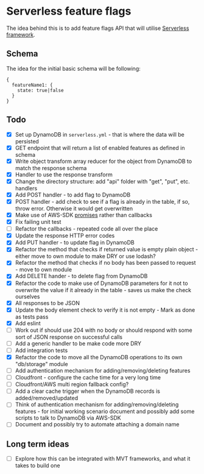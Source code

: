 # Serverless feature flags

The idea behind this is to add feature flags API that will utilise [Serverless framework](https://serverless.com/).

## Schema

The idea for the initial basic schema will be following:
```
{
  featureName1: {
    state: true|false
  }
}
```

## Todo
 - [x] Set up DynamoDB in `serverless.yml` - that is where the data will be persisted
 - [x] GET endpoint that will return a list of enabled features as defined in schema
 - [x] Write object transform array reducer for the object from DynamoDB to match the response schema
 - [x] Handler to use the response transform
 - [x] Change the directory structure: add "api" folder with "get", "put", etc. handlers
 - [x] Add POST handler - to add flag to DynamoDB
 - [x] POST handler - add check to see if a flag is already in the table, if so, throw error. Otherwise it would get overwritten
  - [x] Make use of AWS-SDK [promises](https://aws.amazon.com/blogs/developer/support-for-promises-in-the-sdk/) rather than callbacks
  - [x] Fix failing unit test
 - [ ] Refactor the callbacks - repeated code all over the place
 - [x] Update the response HTTP error codes
 - [x] Add PUT handler - to update flag in DynamoDB
 - [x] Refactor the method that checks if returned value is empty plain object - either move to own module to make DRY or use lodash?
 - [x] Refactor the method that checks if no body has been passed to request - move to own module
 - [x] Add DELETE hander - to delete flag from DynamoDB
 - [x] Refactor the code to make use of DynamoDB parameters for it not to overwrite the value if it already in the table - saves us make the check ourselves
 - [x] All responses to be JSON
 - [x] Update the body element check to verify it is not empty - Mark as done as tests pass
 - [x] Add eslint
 - [ ] Work out if should use 204 with no body or should respond with some sort of JSON response on successful calls
 - [ ] Add a generic handler to be make code more DRY
 - [ ] Add integration tests
 - [x] Refactor the code to move all the DynamoDB operations to its own "db/storage" module
 - [ ] Add authentication mechanism for adding/removing/deleting features
 - [ ] Cloudfront - configure the cache time for a very long time
 - [ ] Cloudfront/AWS multi region fallback config?
 - [ ] Add a clear cache trigger when the DynamoDB records is added/removed/updated
 - [ ] Think of authentication mechanism for adding/removing/deleting features - for initial working scenario document and possibly add some scripts to talk to DynamoDB via AWS-SDK
 - [ ] Document and possibly try to automate attaching a domain name

## Long term ideas
 - [ ] Explore how this can be integrated with MVT frameworks, and what it takes to build one
